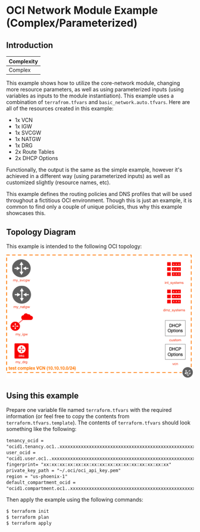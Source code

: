 # OCI Network Module Example (Complex/Parameterized)

## Introduction

| Complexity |
|---|
| Complex |

This example shows how to utilize the core-network module, changing more resource parameters, as well as using parameterized inputs (using variables as inputs to the module instantiation). This example uses a combination of `terrafrom.tfvars`  and `basic_network.auto.tfvars`. Here are all of the resources created in this example:

* 1x VCN
* 1x IGW
* 1x SVCGW
* 1x NATGW
* 1x DRG
* 2x Route Tables
* 2x DHCP Options

Functionally, the output is the same as the simple example, however it's achieved in a different way (using parameterized inputs) as well as customized slightly (resource names, etc).

This example defines the routing policies and DNS profiles that will be used throughout a fictitious OCI environment. Though this is just an example, it is common to find only a couple of unique policies, thus why this example showcases this.

## Topology Diagram
This example is intended to the following OCI topology:

![Topology diagram](./docs/Example-complex.png)

## Using this example
Prepare one variable file named `terraform.tfvars` with the required information (or feel free to copy the contents from `terraform.tfvars.template`). The contents of `terraform.tfvars` should look something like the following:

```
tenancy_ocid = "ocid1.tenancy.oc1..xxxxxxxxxxxxxxxxxxxxxxxxxxxxxxxxxxxxxxxxxxxxxxxxxxxxxxxxxxxx"
user_ocid = "ocid1.user.oc1..xxxxxxxxxxxxxxxxxxxxxxxxxxxxxxxxxxxxxxxxxxxxxxxxxxxxxxxxxxxx"
fingerprint= "xx:xx:xx:xx:xx:xx:xx:xx:xx:xx:xx:xx:xx:xx:xx:xx"
private_key_path = "~/.oci/oci_api_key.pem"
region = "us-phoenix-1"
default_compartment_ocid = "ocid1.compartment.oc1..xxxxxxxxxxxxxxxxxxxxxxxxxxxxxxxxxxxxxxxxxxxxxxxxxxxxxxxxxxxx"
```

Then apply the example using the following commands:

```
$ terraform init
$ terraform plan
$ terraform apply
```
